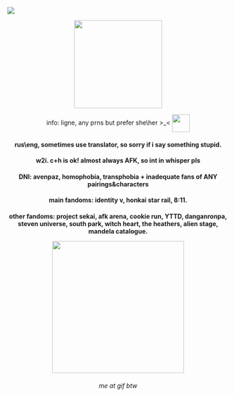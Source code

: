 ![](https://komarev.com/ghpvc/?username=lignexxx&color=yellow&style=for-the-badge)
<p align="center">
      <img width="200" height="200" src="https://static.wikia.nocookie.net/houkai-star-rail/images/1/1a/Sticker_PPG_13_Aventurine_03.png/revision/latest?cb=20240802020019">
</p>
<p align="center">
   info: ligne, any prns but prefer she\her >_< <img align="center" width="40" height="40" src="https://static.wikia.nocookie.net/houkai-star-rail/images/6/67/Weibo_Time_Limited_Expression_2024_Aventurine.png/revision/latest?cb=20240831013145">
</p>
<h4 align="center">       rus\eng, sometimes use translator, so sorry if i say something stupid. 
<h4 align="center"> w2i. c+h is ok! almost always AFK, so int in whisper pls
<h4 align="center"> DNI: avenpaz, homophobia, transphobia + inadequate fans of ANY pairings&characters
<h4 align="center"> main fandoms: identity v, honkai star rail, 8:11.
<h4 align="center"> other fandoms: project sekai, afk arena, cookie run, YTTD, danganronpa, steven universe, south park, witch heart, the heathers, alien stage, mandela catalogue. 
<p style="white-space: nowrap;">
<p align="center">
     <img width="300" height="300" src="https://media1.tenor.com/m/7n02vvC_1qIAAAAd/aventurine-origami-bird-aventurine.gif"
</p>
<h6 align="center"> me at gif btw
